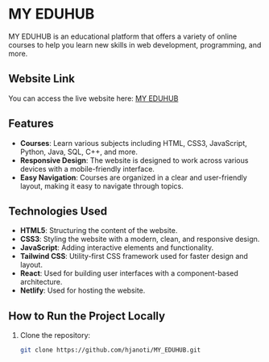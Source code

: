 # MY EDUHUB

MY EDUHUB is an educational platform that offers a variety of online courses to help you learn new skills in web development, programming, and more.

## Website Link

You can access the live website here: [MY EDUHUB](https://myedhub.netlify.app/)

## Features

- **Courses**: Learn various subjects including HTML, CSS3, JavaScript, Python, Java, SQL, C++, and more.
- **Responsive Design**: The website is designed to work across various devices with a mobile-friendly interface.
- **Easy Navigation**: Courses are organized in a clear and user-friendly layout, making it easy to navigate through topics.

## Technologies Used

- **HTML5**: Structuring the content of the website.
- **CSS3**: Styling the website with a modern, clean, and responsive design.
- **JavaScript**: Adding interactive elements and functionality.
- **Tailwind CSS**: Utility-first CSS framework used for faster design and layout.
- **React**: Used for building user interfaces with a component-based architecture.
- **Netlify**: Used for hosting the website.

## How to Run the Project Locally

1. Clone the repository:
   ```bash
   git clone https://github.com/hjanoti/MY_EDUHUB.git
